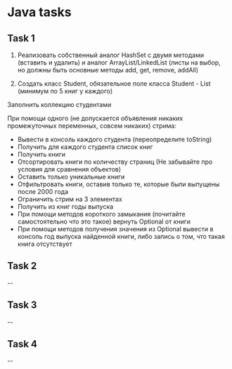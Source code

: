 # Java tasks
## Task 1
1) Реализовать собственный аналог HashSet с двумя методами (вставить и удалить) и аналог ArrayList/LinkedList (листы на выбор, но должны быть основные методы add, get, remove, addAll)

2) Создать класс Student, обязательное поле класса Student - List<Book> (минимум по 5 книг у каждого)

Заполнить коллекцию студентами

При помощи одного (не допускается объявления никаких промежуточных переменных, совсем никаких) стрима:

- Вывести в консоль каждого студента (переопределите toString)
- Получить для каждого студента список книг
- Получить книги
- Отсортировать книги по количеству страниц (Не забывайте про условия для сравнения объектов)
- Оставить только уникальные книги
- Отфильтровать книги, оставив только те, которые были выпущены после 2000 года
- Ограничить стрим на 3 элементах
- Получить из книг годы выпуска
- При помощи методов короткого замыкания (почитайте самостоятельно что это такое) вернуть Optional от книги
- При помощи методов получения значения из Optional вывести в консоль год выпуска найденной книги, либо запись о том, что такая книга отсутствует
## Task 2
--
## Task 3
--
## Task 4
--
